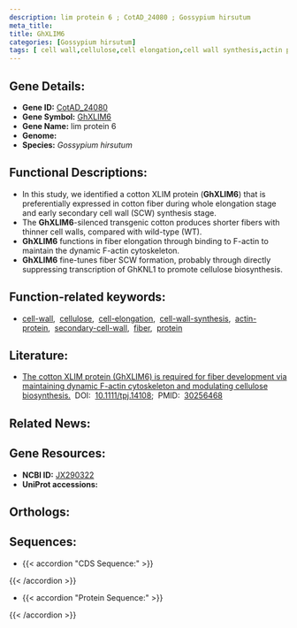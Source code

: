 ```yaml
---
description: lim protein 6 ; CotAD_24080 ; Gossypium hirsutum
meta_title:
title: GhXLIM6
categories: [Gossypium hirsutum]
tags: [ cell wall,cellulose,cell elongation,cell wall synthesis,actin protein,secondary cell wall,fiber,protein ]
---
```


## Gene Details:
- **Gene ID:** [CotAD_24080]()
- **Gene Symbol:** <u>GhXLIM6</u>
- **Gene Name:** lim protein 6
- **Genome:** []()
- **Species:** *Gossypium hirsutum*

## Functional Descriptions:
   - In this study, we identified a cotton XLIM protein (**GhXLIM6**) that is preferentially expressed in cotton fiber during whole elongation stage and early secondary cell wall (SCW) synthesis stage.
   - The **GhXLIM6**-silenced transgenic cotton produces shorter fibers with thinner cell walls, compared with wild-type (WT).
   - **GhXLIM6** functions in fiber elongation through binding to F-actin to maintain the dynamic F-actin cytoskeleton.
   - **GhXLIM6** fine-tunes fiber SCW formation, probably through directly suppressing transcription of GhKNL1 to promote cellulose biosynthesis.

## Function-related keywords:
   - [cell-wall](/tags/cell-wall/),&nbsp;&nbsp;[cellulose](/tags/cellulose/),&nbsp;&nbsp;[cell-elongation](/tags/cell-elongation/),&nbsp;&nbsp;[cell-wall-synthesis](/tags/cell-wall-synthesis/),&nbsp;&nbsp;[actin-protein](/tags/actin-protein/),&nbsp;&nbsp;[secondary-cell-wall](/tags/secondary-cell-wall/),&nbsp;&nbsp;[fiber](/tags/fiber/),&nbsp;&nbsp;[protein](/tags/protein/)

## Literature:
   - [The cotton XLIM protein (GhXLIM6) is required for fiber development via maintaining dynamic F-actin cytoskeleton and modulating cellulose biosynthesis.](https://doi.org/10.1111/tpj.14108)&nbsp;&nbsp;DOI:&nbsp;&nbsp;[10.1111/tpj.14108](https://doi.org/10.1111/tpj.14108);&nbsp;&nbsp;PMID:&nbsp;&nbsp;[30256468](https://pubmed.ncbi.nlm.nih.gov/30256468/)

## Related News:

## Gene Resources:
- **NCBI ID:**  [JX290322](https://www.ncbi.nlm.nih.gov/gene/?term=JX290322)
- **UniProt accessions:**  [](https://www.uniprot.org/uniprotkb//entry)

## Orthologs:

## Sequences:
- {{< accordion "CDS Sequence:" >}}

{{< /accordion >}}
- {{< accordion "Protein Sequence:" >}}

{{< /accordion >}}
